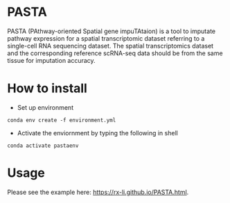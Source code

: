 # PASTA

PASTA (PAthway-oriented Spatial gene impuTAtaion) is a tool to imputate pathway expression for a spatial transcriptomic dataset referring to a single-cell RNA sequencing dataset. 
The spatial transcriptomics dataset and the corresponding reference scRNA-seq data should be from the same tissue for imputation accuracy. 

# How to install
- Set up environment 

`conda env create -f environment.yml`

- Activate the enviornment by typing the following in shell

`
conda activate pastaenv
`

# Usage 
Please see the example here: https://rx-li.github.io/PASTA.html.
